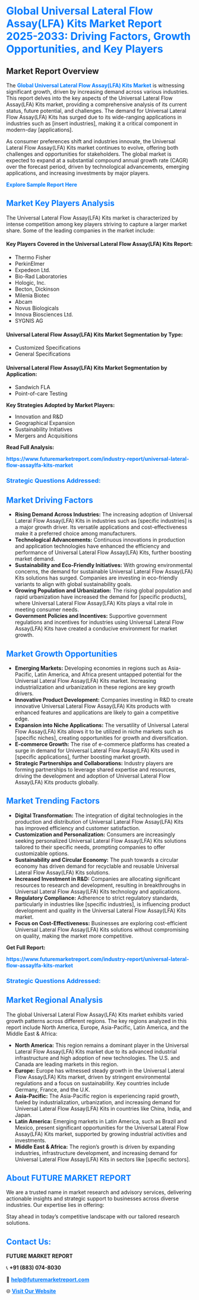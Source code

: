 <h1 style="color: #007BFF;">Global Universal Lateral Flow Assay(LFA) Kits Market Report 2025-2033: Driving Factors, Growth Opportunities, and Key Players</h1>

<section id="overview">
<h2>Market Report Overview</h2>
<p>The <a href="https://www.futuremarketreport.com/industry-report/universal-lateral-flow-assaylfa-kits-market" style="color: #007BFF; text-decoration: none;"><strong>Global Universal Lateral Flow Assay(LFA) Kits Market</strong></a> is witnessing significant growth, driven by increasing demand across various industries. This report delves into the key aspects of the Universal Lateral Flow Assay(LFA) Kits market, providing a comprehensive analysis of its current status, future potential, and challenges. The demand for Universal Lateral Flow Assay(LFA) Kits has surged due to its wide-ranging applications in industries such as [insert industries], making it a critical component in modern-day [applications].</p>
<p>As consumer preferences shift and industries innovate, the Universal Lateral Flow Assay(LFA) Kits market continues to evolve, offering both challenges and opportunities for stakeholders. The global market is expected to expand at a substantial compound annual growth rate (CAGR) over the forecast period, driven by technological advancements, emerging applications, and increasing investments by major players.</p>
</section>

<section id="overview">
<p><a href="https://www.futuremarketreport.com/request-sample/reportId=77662" style="color: #007BFF; text-decoration: none;"><strong>Explore Sample Report Here</strong></a></p>
</section>

<section id="key-players">
<h2 style="color: #007BFF;">Market Key Players Analysis</h2>
<p>The Universal Lateral Flow Assay(LFA) Kits market is characterized by intense competition among key players striving to capture a larger market share. Some of the leading companies in the market include:</p>
<h4>Key Players Covered in the Universal Lateral Flow Assay(LFA) Kits Report:</h4>
<ul><li>Thermo Fisher</li><li>PerkinElmer</li><li>Expedeon Ltd.</li><li>Bio-Rad Laboratories</li><li>Hologic, Inc.</li><li>Becton, Dickinson</li><li>Milenia Biotec</li><li>Abcam</li><li>Novus Biologicals</li><li>Innova Biosciences Ltd.</li><li>SYGNIS AG</li></ul>
<h4>Universal Lateral Flow Assay(LFA) Kits Market Segmentation by Type:</h4>
<ul><li>Customized Specifications</li><li>General Specifications</li></ul>

<h4>Universal Lateral Flow Assay(LFA) Kits Market Segmentation by Application:</h4>
<ul><li>Sandwich FLA</li><li>Point-of-care Testing</li></ul>
<p><strong>Key Strategies Adopted by Market Players:</strong></p>
<ul>
<li>Innovation and R&D</li>
<li>Geographical Expansion</li>
<li>Sustainability Initiatives</li>
<li>Mergers and Acquisitions</li>
</ul>
</section>

<section>
<p><strong>Read Full Analysis: </strong></p><a href="https://www.futuremarketreport.com/industry-report/universal-lateral-flow-assaylfa-kits-market" style="color: #007BFF; text-decoration: none;"><strong>https://www.futuremarketreport.com/industry-report/universal-lateral-flow-assaylfa-kits-market</strong></a>
<h3 style="color: #007BFF;">Strategic Questions Addressed:</h3>
</section>

<section id="driving-factors">
<h2 style="color: #007BFF;">Market Driving Factors</h2>
<ul>
<li><strong>Rising Demand Across Industries:</strong> The increasing adoption of Universal Lateral Flow Assay(LFA) Kits in industries such as [specific industries] is a major growth driver. Its versatile applications and cost-effectiveness make it a preferred choice among manufacturers.</li>
<li><strong>Technological Advancements:</strong> Continuous innovations in production and application technologies have enhanced the efficiency and performance of Universal Lateral Flow Assay(LFA) Kits, further boosting market demand.</li>
<li><strong>Sustainability and Eco-Friendly Initiatives:</strong> With growing environmental concerns, the demand for sustainable Universal Lateral Flow Assay(LFA) Kits solutions has surged. Companies are investing in eco-friendly variants to align with global sustainability goals.</li>
<li><strong>Growing Population and Urbanization:</strong> The rising global population and rapid urbanization have increased the demand for [specific products], where Universal Lateral Flow Assay(LFA) Kits plays a vital role in meeting consumer needs.</li>
<li><strong>Government Policies and Incentives:</strong> Supportive government regulations and incentives for industries using Universal Lateral Flow Assay(LFA) Kits have created a conducive environment for market growth.</li>
</ul>
</section>

<section id="growth-opportunities">
<h2 style="color: #007BFF;">Market Growth Opportunities</h2>
<ul>
<li><strong>Emerging Markets:</strong> Developing economies in regions such as Asia-Pacific, Latin America, and Africa present untapped potential for the Universal Lateral Flow Assay(LFA) Kits market. Increasing industrialization and urbanization in these regions are key growth drivers.</li>
<li><strong>Innovative Product Development:</strong> Companies investing in R&D to create innovative Universal Lateral Flow Assay(LFA) Kits products with enhanced features and applications are likely to gain a competitive edge.</li>
<li><strong>Expansion into Niche Applications:</strong> The versatility of Universal Lateral Flow Assay(LFA) Kits allows it to be utilized in niche markets such as [specific niches], creating opportunities for growth and diversification.</li>
<li><strong>E-commerce Growth:</strong> The rise of e-commerce platforms has created a surge in demand for Universal Lateral Flow Assay(LFA) Kits used in [specific applications], further boosting market growth.</li>
<li><strong>Strategic Partnerships and Collaborations:</strong> Industry players are forming partnerships to leverage shared expertise and resources, driving the development and adoption of Universal Lateral Flow Assay(LFA) Kits products globally.</li>
</ul>
</section>

<section id="trending-factors">
<h2 style="color: #007BFF;">Market Trending Factors</h2>
<ul>
<li><strong>Digital Transformation:</strong> The integration of digital technologies in the production and distribution of Universal Lateral Flow Assay(LFA) Kits has improved efficiency and customer satisfaction.</li>
<li><strong>Customization and Personalization:</strong> Consumers are increasingly seeking personalized Universal Lateral Flow Assay(LFA) Kits solutions tailored to their specific needs, prompting companies to offer customizable options.</li>
<li><strong>Sustainability and Circular Economy:</strong> The push towards a circular economy has driven demand for recyclable and reusable Universal Lateral Flow Assay(LFA) Kits solutions.</li>
<li><strong>Increased Investment in R&D:</strong> Companies are allocating significant resources to research and development, resulting in breakthroughs in Universal Lateral Flow Assay(LFA) Kits technology and applications.</li>
<li><strong>Regulatory Compliance:</strong> Adherence to strict regulatory standards, particularly in industries like [specific industries], is influencing product development and quality in the Universal Lateral Flow Assay(LFA) Kits market.</li>
<li><strong>Focus on Cost-Effectiveness:</strong> Businesses are exploring cost-efficient Universal Lateral Flow Assay(LFA) Kits solutions without compromising on quality, making the market more competitive.</li>
</ul>
</section>

<section>
<p><strong>Get Full Report: </strong></p><a href="https://www.futuremarketreport.com/industry-report/universal-lateral-flow-assaylfa-kits-market" style="color: #007BFF; text-decoration: none;"><strong>https://www.futuremarketreport.com/industry-report/universal-lateral-flow-assaylfa-kits-market</strong></a>
<h3 style="color: #007BFF;">Strategic Questions Addressed:</h3>
</section>


<section id="regional-analysis">
<h2 style="color: #007BFF;">Market Regional Analysis</h2>
<p>The global Universal Lateral Flow Assay(LFA) Kits market exhibits varied growth patterns across different regions. The key regions analyzed in this report include North America, Europe, Asia-Pacific, Latin America, and the Middle East & Africa:</p>
<ul>
<li><strong>North America:</strong> This region remains a dominant player in the Universal Lateral Flow Assay(LFA) Kits market due to its advanced industrial infrastructure and high adoption of new technologies. The U.S. and Canada are leading markets in this region.</li>
<li><strong>Europe:</strong> Europe has witnessed steady growth in the Universal Lateral Flow Assay(LFA) Kits market, driven by stringent environmental regulations and a focus on sustainability. Key countries include Germany, France, and the U.K.</li>
<li><strong>Asia-Pacific:</strong> The Asia-Pacific region is experiencing rapid growth, fueled by industrialization, urbanization, and increasing demand for Universal Lateral Flow Assay(LFA) Kits in countries like China, India, and Japan.</li>
<li><strong>Latin America:</strong> Emerging markets in Latin America, such as Brazil and Mexico, present significant opportunities for the Universal Lateral Flow Assay(LFA) Kits market, supported by growing industrial activities and investments.</li>
<li><strong>Middle East & Africa:</strong> The region’s growth is driven by expanding industries, infrastructure development, and increasing demand for Universal Lateral Flow Assay(LFA) Kits in sectors like [specific sectors].</li>
</ul>
</section>

<footer>
<h2 style="color: #007BFF;">About FUTURE MARKET REPORT</h2>
<p>We are a trusted name in market research and advisory services, delivering actionable insights and strategic support to businesses across diverse industries. Our expertise lies in offering:</p>

<p>Stay ahead in today’s competitive landscape with our tailored research solutions.</p>

<h2 style="color: #007BFF;">Contact Us:</h2>
<p><strong>FUTURE MARKET REPORT</strong></p>
<p>📞 <strong>+91 (883) 074-8030</strong></p>
<p>📧 <strong><a href="mailto:help@futuremarketreport.com" style="color: #007BFF;">help@futuremarketreport.com</a></strong></p>
<p>🌐 <strong><a href="https://www.futuremarketreport.com/" style="color: #007BFF;">Visit Our Website</a></strong></p>
</footer>